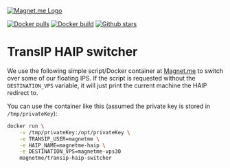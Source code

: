 [![Magnet.me Logo](https://cdn.magnet.me/images/logo-2015-full.svg)](https://magnet.me?ref=github-transip-haip-switcher "Discover the best companies, jobs and internships at Magnet.me")

[![Docker pulls](https://img.shields.io/docker/pulls/magnetme/transip-haip-switcher.svg)](https://hub.docker.com/r/magnetme/transip-haip-switcher/)
[![Docker build](https://img.shields.io/docker/automated/magnetme/transip-haip-switcher.svg)](https://hub.docker.com/r/magnetme/transip-haip-switcher/)
[![Github stars](https://img.shields.io/github/stars/magnetme/transip-haip-switcher.svg?style=social&label=Star)](https://github.com/Magnetme/transip-haip-switcher)

# TransIP HAIP switcher

We use the following simple script/Docker container at [Magnet.me](https://magnet.me?ref=github-transip-haip-switcher "Discover the best companies, jobs and internships at Magnet.me") to switch over some of our floating IPS.
If the script is requested without the `DESTINATION_VPS` variable, it will just print the current machine the HAIP redirect to.

You can use the container like this (assumed the private key is stored in `/tmp/privateKey`):
 
 ```bash
 docker run \
	 -v /tmp/privateKey:/opt/privateKey \
	 -e TRANSIP_USER=magnetme \
	 -e HAIP_NAME=magnetme-haip \
	 -e DESTINATION_VPS=magnetme-vps30 
	 magnetme/transip-haip-switcher
 ```
